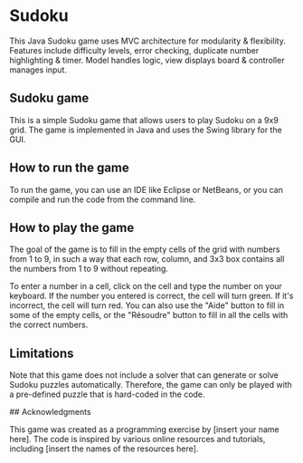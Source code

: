 # Sudoku
This Java Sudoku game uses MVC architecture for modularity &amp; flexibility. Features include difficulty levels, error checking, duplicate number highlighting &amp; timer. Model handles logic, view displays board &amp; controller manages input.

## Sudoku game

This is a simple Sudoku game that allows users to play Sudoku on a 9x9 grid. The game is implemented in Java and uses the Swing library for the GUI.

## How to run the game

To run the game, you can use an IDE like Eclipse or NetBeans, or you can compile and run the code from the command line.

## How to play the game

The goal of the game is to fill in the empty cells of the grid with numbers from 1 to 9, in such a way that each row, column, and 3x3 box contains all the numbers from 1 to 9 without repeating.

To enter a number in a cell, click on the cell and type the number on your keyboard. If the number you entered is correct, the cell will turn green. If it's incorrect, the cell will turn red. You can also use the "Aide" button to fill in some of the empty cells, or the "Résoudre" button to fill in all the cells with the correct numbers.

 ## Limitations

Note that this game does not include a solver that can generate or solve Sudoku puzzles automatically. Therefore, the game can only be played with a pre-defined puzzle that is hard-coded in the code.

## Acknowledgments

This game was created as a programming exercise by [insert your name here]. The code is inspired by various online resources and tutorials, including [insert the names of the resources here].
